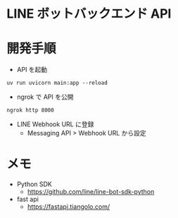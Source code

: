# LINE ボットバックエンド API

# 開発手順

- API を起動

```shell
uv run uvicorn main:app --reload
```

- ngrok で API を公開

```shell
ngrok http 8000
```

- LINE Webhook URL に登録
  - Messaging API > Webhook URL から設定

# メモ

- Python SDK
  - https://github.com/line/line-bot-sdk-python
- fast api
  - https://fastapi.tiangolo.com/
